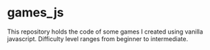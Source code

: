 # games_js
This repository holds the code of some games I created using vanilla javascript. Difficulty level ranges from beginner to intermediate.
